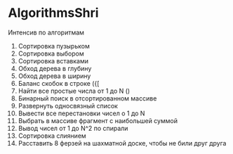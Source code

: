 # AlgorithmsShri
Интенсив по алгоритмам

1. Сортировка пузырьком
2. Сортировка выбором
3. Сортировка вставками
4. Обход дерева в глубину
5. Обход дерева в ширину
6. Баланс скобок в строке ({[
7. Найти все простые числа от 1 до N ()
8. Бинарный поиск в отсортированном массиве
9. Развернуть односвязный список
10. Вывести все перестановки чисел о 1 до N
11. Выбрать в массиве фрагмент с наибольшей суммой
12. Вывод чисел от 1 до N^2 по спирали
13. Сортировка слиянием
14. Расставить 8 ферзей на шахматной доске, чтобы не били друг друга
